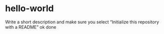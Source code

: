 # hello-world
Write a short description and make sure you select “Initialize this repository with a README”
ok done
